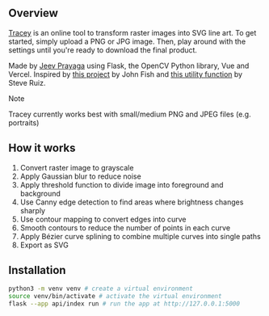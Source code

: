 ## Overview

[Tracey](https://tracey.jeev.me) is an online tool to transform raster images into SVG line art. To get started, simply upload a PNG or JPG image. Then, play around with the settings until you're ready to download the final product.

Made by [Jeev Prayaga](https://jeev.me) using Flask, the OpenCV Python library, Vue and Vercel. Inspired by [this project](https://github.com/johnafish/sketchbook) by John Fish and [this utility function](https://gist.github.com/steveruizok/ced3e793c552f348e1bcd655fafde910) by Steve Ruiz.

> [!NOTE]
> Tracey currently works best with small/medium PNG and JPEG files (e.g. portraits)

## How it works

1. Convert raster image to grayscale
2. Apply Gaussian blur to reduce noise
3. Apply threshold function to divide image into foreground and background
4. Use Canny edge detection to find areas where brightness changes sharply
5. Use contour mapping to convert edges into curve
6. Smooth contours to reduce the number of points in each curve
7. Apply Bézier curve splining to combine multiple curves into single paths
8. Export as SVG

## Installation

```bash
python3 -m venv venv # create a virtual environment
source venv/bin/activate # activate the virtual environment
flask --app api/index run # run the app at http://127.0.0.1:5000
```
